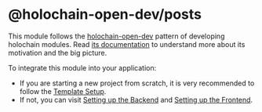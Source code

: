 # @holochain-open-dev/posts

This module follows the [holochain-open-dev](https://github.com/holochain-open-dev/) pattern of developing holochain modules. Read [its documentation](https://holochain-open-dev.github.io) to understand more about its motivation and the big picture.

To integrate this module into your application:

- If you are starting a new project from scratch, it is very recommended to follow the [Template Setup](?path=/docs/template-setup--docs).
- If not, you can visit [Setting up the Backend](?path=/docs/backend-setting-up-the-zomes--docs) and [Setting up the Frontend](?path=/docs/frontend-setting-up-the-frontend--docs).
